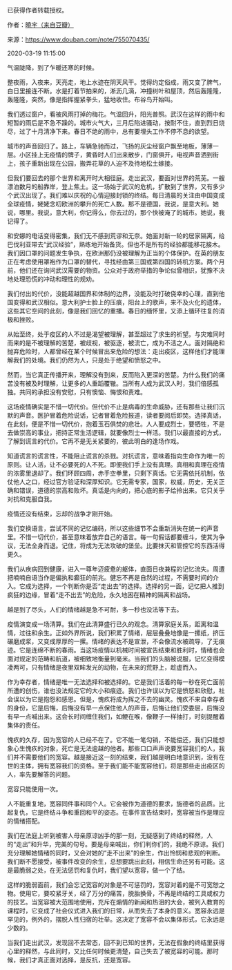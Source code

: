 已获得作者转载授权。


作者：[曉宇（来自豆瓣）](https://www.douban.com/people/30338291/)


来源：https://www.douban.com/note/755070435/


2020-03-19 11:15:00


气温陡降，到了乍暖还寒的时候。  

整夜雨，入夜来，天亮走，地上水迹在阴天风干。觉得约定俗成，雨又变了脾气，白日里接连不断。水是打着节拍来的，淅沥几滴，冲撞树叶和屋顶，然后轰隆隆，轰隆隆，突然，像是指挥握紧拳头，猛地收住。布谷鸟开始叫。  

我们透过窗户，看被风雨打掉的梅花。气温回升，阳光普照。武汉在这样的雨中和短暂的雨后是不急不躁的。城市火气大，三月后陷进骚动，按耐不住，直到烈日烧尽，过了十月清净下来。春日不绝的雨中，总有要埋头工作不停不息的欲望。  

城市的声音回归了。路上，车辆急驰而过，飞扬的灰尘经窗户飘至地板，薄薄一层。小区挂上无疫情的牌子，黄昏时人们出来散步，门窗俱开，电视声音洒到街上，孩子重新出现在公园，搬弄花草的人迫不及待地松土嫁接。  

但我们要回去的那个世界和离开时大相径庭。走出武汉，要面对世界的荒芜。一艘漂泊数月的船靠岸，登上焦土。这一场始于武汉的危机，扩散到了世界，又有多少个武汉出现了。我们难以庆祝的心情迎接封锁的终结。每日清晨的关注由中国变成全球疫情，姥姥念叨欧洲的攀升的死亡人数。那不是德国，我说，是意大利。她说，哪里。我说，意大利，你记得么，你去过的，那个快被淹了的城市。她说，我记得了。  

和安娜的电话变得密集，我们无不感到荒谬和无奈。她面对新一轮的居家隔离，给巴伐利亚带去“武汉经验”，熟练地开始备货。但也不是所有的经验都能移花接木。我们因口罩的问题发生争执，在欧洲那仍没被理解为正当的个体保护。在英的朋友正在考虑使用罩袍作为口罩的替代，寻找经由第三国或第四国的转机方案。两个月前，他们还在询问武汉需要的物资。公众对于政府举措的争论似曾相识，犹豫不决地处理恐慌的冲动和理性的规劝。  

我们付出的代价，没能超越国界和体制的边界，没能及时打破侥幸的心理，直到他国变得和武汉相似。意大利护士脸上的压痕，阳台上的歌声，来不及火化的遗体，这些其它空间的此刻，像是我们回忆的重播。春日的缅怀里，又添上循环往复的消极和挫败。  

从始至终，处于疫区的人不过是渴望被理解，甚至超过了求生的祈望。与灾难同时而来的是不被理解的苦楚，被歧视，被驱逐，被流亡，成为不洁之人。面对隔绝和抛弃危险时，人都曾经在某个时候冒出来危险的想法：走出疫区，这样他们才能理解我们的处境。我们仍然为人，只是处于绝望和愤怒之中。  

然而，当它真正传播开来，理解没有到来，反而陷入更深的苦楚。为什么我们的痛苦没有被及时理解，让更多的人重蹈覆辙。当所有人成为武汉人时，我们倍感孤独。共同的承担没有安慰，只有懊恼、悔恨和责难。  

这场疫情确实是不惜一切代价。但代价不止是病毒的生命威胁，还有那些让我们沉默的声音。医护冒着危险说话，记者冒着危险报道，读者要阅后即焚。选择真话，在此刻，便是不惜一切代价，抱着玉石俱焚的悲壮。人人要成烈士，要牺牲，不是去做崇高的事业，把持正常生活逻辑，就要像烈士一样活。我们以最直接的方式，了解到谎言的代价。它再不是无关紧要的，彼此明白的逢场作戏。  

知道谎言的谎言性，不能阻止谎言的杀戮。对抗谎言，意味着指向生命作为唯一的原则。让人活，让不必要死的人不死。即便我们手上没有真理。真相和真理在疫情的浓雾里退却了。我们环顾四周，赤手空拳里，只剩下真话。它无需依托机制，依仗他人之口，经过官方验证和深厚知识。它无需专家，国家，权威，历史，无关正确和错误，道德的崇高和败坏。真话是内向的，把心底的影子给拎出来。它只关乎对抗和克服自我。  

疫情还没有结束，忘却的战争才刚开始。  

我们变换语言，尝试不同的记忆编码，所以这些细节不会重新消失在统一的声音里。不惜一切代价，甚至意味着放弃自己的语言。每一句假话都要缠斗，使其为争议，无法全身而退。记住，将成为无法攻破的堡垒。比要抹灭和管控它的东西活得更久。  

我们从疾病回到健康，进入一尊年迈疲惫的躯体，直面日夜兼程的记忆流失。周遭把喃喃自语当作是偏执和癫狂的前兆。健忘不再是自然的过程，不需要时间的介入。它成为选择，一个判断你是否“走出去”的选择。选择的另一面，记忆把人推到疯狂的边缘，冒着“走不出去”的危险，永久地困在精神的隔离和战场。  

越是到了尽头，人们的情绪越是急不可耐，多一秒也没法等下去。  

疫情演变成一场清算。我们在此清算盛行已久的观念。清算家庭关系，距离和温情，过往和余生。正如外界所说，我们积累了情绪，层层叠叠地像是一摞纸，挤压碾磨成浆，又变成厚厚的一摞。情绪的表达不是宣泄，不会像流水被疏导，了无痕迹。它是连绵不断的春雨。当这场疫情以机械时间被宣告结束和胜利时，情绪也会面对规定的范畴和航道，被细致地衡量到毫米。当我们的头脑被说服，记忆变得模凌两可，只有情绪是夜里双眸发光的动物，在未来的荒野上，趁虚而入。  

作为幸存者，情绪是唯一无法选择和被选择的。它是我们活着的每一秒在死亡面前所遭的创伤，谁也没法规定它的大小和痕迹。我们也许误以为它是愤怒和欣慰，社会误以为它是抱怨和感恩。但是，愧疚将成为挥之不去的幽灵。愧疚不来自幸存者的身份，它是后悔，后悔没有早一点保住他人的声音，后悔让他们受委屈，后悔没有早一点喊出来。这会长时间缠住我们，如鲠在喉，像鞭子一样抽打，时刻提醒着集体的责任。  

愧疚的久存，因为宽容的人已经不在了。它不能一笔勾销，不能偿还，我们只能想象心生愧疚的对象，死亡是无法逾越的他者。那些口口声声说要宽容我们的人，我们并不需要他们的宽容。越是接近这一刻的结束，我们越是明白地意识到，没有在世的主体，拥有宽容我们的资格。至于我们能不能宽容他们，将是那些走出疫区的人，率先要解答的问题。  

宽容只能使用一次。  

人不能重复地，宽容同件事和同个人。它会被作为道德的要求，施德者的品质。比起复仇，它是终结斗争和重回和平的姿态。在事件宣告结束时，宽容被当作是理应的情绪搭配。  

我们在法庭上听到被害人母亲原谅凶手的那一刻，无疑感到了终结的释然，人的“走出”和升华，完美的句号。要是母亲喊出，你们判你们的，我绝不原谅。我们充分理解她情绪的同时，又会对她的“走不出来”的余生，作出怜悯和悲观的判断。我们断不愿接受，被事件改变的余生，总想要跳出此刻，相信生命还另有可能。这是最脆弱之处，在无法惩罚和复仇时，我们望以宽容，做一个了结。  

这样的脆弱面前，我们会忘记宽容的对象是不可惩罚的，宽容对着的是不可宽恕之物。使用它，要咬紧牙关，经了万分的痛苦，脱胎换骨，不再是终结的工具或权力的技艺。当宽容被大范围地使用，充斥在煽情的新闻和热泪的大会，被列入教育的课程时，它变成了社会仪式进入我们的日常，从而失去了本身的意义。宽容永远是罕见的，例外的，摆脱人性归宿的壮举。这决定了宽容不会以集体形式，它永远是少数的。  

当我们走出武汉，发现回不去常态，回不到已知的世界，无法在假象的终结里获得心里的释然，与此同时，又比任何时候更清楚，自己失去了被宽容的可能。那时候，我们才真正面对选择，是反抗，还是宽容。  

